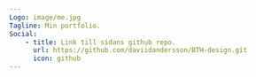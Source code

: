 ```yaml
---
Logo: image/me.jpg
Tagline: Min portfolio.
Social:
    - title: Link till sidans github repo.
      url: https://github.com/daviidandersson/BTH-design.git
      icon: github
---
```

